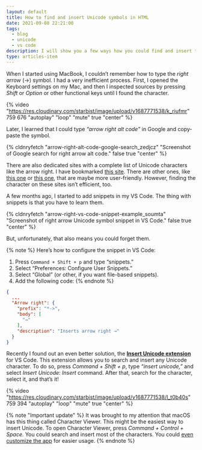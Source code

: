 ```yaml
---
layout: default
title: How to find and insert Unicode symbols in HTML
date: 2021-09-08 22:21:00
tags:
  - blog
  - unicode
  - vs code
description: I will show you a few ways how you could find and insert the Unicode symbol in HTML (or any other file).
type: articles-item
---
```


When I started using MacBook, I couldn’t remember how to type the _right arrow_ (→) symbol. I had a very inefficient process. First, I opened the Keyboard settings on my Mac, and then I inspected sources by pressing _Shift_ or _Option_ or other functional keys until I found the character.

{% video "https://res.cloudinary.com/starbist/image/upload/v1687771538/k_riufmr" 759 676 "autoplay" "loop" "mute" true "center" %}

Later, I learned that I could type _“arrow right alt code”_ in Google and copy-paste the symbol.

{% cldnryfetch "arrow-right-alt-code-google-search_zedjcz" "Screenshot of Google search for right arrow alt code." false true "center" %}

There are also dedicated sites with a complete list of Unicode characters like the arrow right. I have bookmarked [this site](//xahlee.info/comp/unicode_index.html?q=). There are other ones, like [this one](//unicode-table.com/en/) or [this one](https://unicodearrows.com/), that are maybe more user-friendly. However, finding the character on these sites isn’t efficient, too.

A few months ago, I started to add snippets in my VS Code. The thing with snippets is that you have to learn them.

{% cldnryfetch "arrow-right-vs-code-snippet-example_soumta" "Screenshot of right arrow Unicode symbol snippet in VS Code." false true "center" %}

But, unfortunately, that also means you could forget them.

{% note %}
Here’s how to configure the snippet in VS Code:

1. Press `Command + Shift + p` and type “snippets.”
2. Select “Preferences: Configure User Snippets.”
3. Select “Global” (or other, if you want file-based snippets).
4. Add the following code:
{% endnote %}

```json
{
  ...
  "Arrow right": {
    "prefix": "*->",
    "body": [
      "→"
    ],
    "description": "Inserts arrow right →"
  }
}
```

Recently I found out an even better solution, the [**Insert Unicode extension**](https://marketplace.visualstudio.com/items?itemName=brunnerh.insert-unicode) for VS Code. This extension allows you to search and insert any Unicode character. To do so, press _Command + Shift + p_, type _“insert unicode,”_ and select _Insert Unicode: Insert_ command. After that, search for the character, select it, and that’s it!

{% video "https://res.cloudinary.com/starbist/image/upload/v1687771538/l_t0b40s" 759 394 "autoplay" "loop" "mute" true "center" %}

{% note "Important update" %}
It was brought to my attention that macOS has this thing called Character Viewer. This might be the easiest way to insert Unicode. To open Character Viewer, press _Command + Control + Space_. You could search and insert most of the characters. You could [even customize the app](https://www.webnots.com/how-to-use-character-viewer-in-mac/) for easier usage.
{% endnote %}
